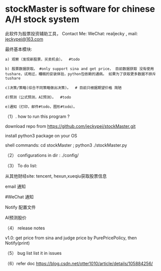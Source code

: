 # stockMaster is software for chinese A/H stock system
此软件为股票投资辅助工具， Contact Me: WeChat: realjecky , mail: jeckypei@163.com

最终基本模块: 
 
    a) 观察（发现新股票，买卖机会）。  #todo
    
    b) 股票数据获取。 #only support sina and get price， 目前数据获取 没有使用tushare，试用过，糟糕的安装体验，python包依赖的通病。 如果为了获取更多数据不排斥tushare 
    
    c)决策/策略(综合不同策略做出决策)。  # 目前只根据期望价格 简陋
    
    d)预测（公式预测，AI预测）。  #todo
    
    e)通知（打印，邮件#todo，图形#todo）。
 




  
  

（1）. how to run this program ?

  download repo from https://github.com/jeckypei/stockMaster.git
  
  install python3 package on your OS
  
  shell commands: cd stockMaster ; python3 ./stockMaster.py

（2） configurations 
  in dir : ./config/
  
（3） To do list: 
 
 从其他财经site: tencent, hexun,xueqiu获取股票信息
 
 email 通知
 
 #WeChat 通知
 
 Notify 配置文件 
 
 AI预测股价
 
 
（4） release notes

  v1.0:
    get price from sina and judge price by PurePricePolicy, then Notify(print)

（5） bug list
  list it in issues 
  
（6）refer doc
     https://blog.csdn.net/otter1010/article/details/105884256/



